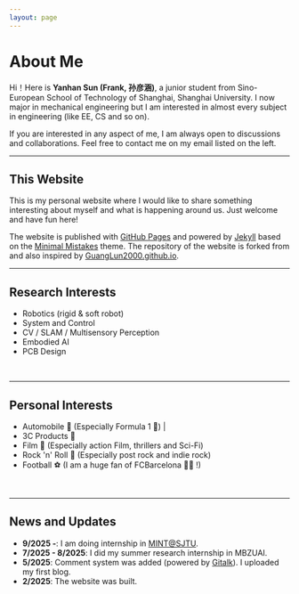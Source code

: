 ```yaml
---
layout: page
---
```


# About Me

Hi！Here is **Yanhan Sun (Frank, 孙彦涵)**, a junior student from Sino-European School of Technology of Shanghai, Shanghai University. I now major in mechanical engineering but I am interested in almost every subject in engineering (like EE, CS and so on). <br>

If you are interested in any aspect of me, I am always open to discussions and collaborations. Feel free to contact me on my email listed on the left.<br>

---

## This Website

This is my personal website where I would like to share something interesting about myself and what is happening around us. Just welcome and have fun here!<br>

The website is published with [GitHub Pages](https://pages.github.com/) and powered by [Jekyll](https://jekyllrb.com/) based on the [Minimal Mistakes](https://mmistakes.github.io/minimal-mistakes/) theme. The repository of the website is forked from and also inspired by [GuangLun2000.github.io](https://github.com/GuangLun2000/GuangLun2000.github.io).<br>

---

## Research Interests
- Robotics (rigid & soft robot)
- System and Control
- CV / SLAM / Multisensory Perception
- Embodied AI
- PCB Design
<br>

---

## Personal Interests
- Automobile 🚗 (Especially Formula 1 🏁) |
- 3C Products 📱
- Film 🎥 (Especially action Film, thrillers and Sci-Fi)
- Rock 'n' Roll 🤘 (Especially post rock and indie rock)
- Football ⚽ (I am a huge fan of FCBarcelona 🔴🔵 !)
<br>

---

## News and Updates
- **9/2025 -**: I am doing internship in [MINT@SJTU](https://mint-sjtu.github.io/).
- **7/2025 - 8/2025**: I did my summer research internship in MBZUAI. 
- **5/2025**: Comment system was added (powered by [Gitalk](https://gitalk.github.io/)). I uploaded my first blog.
- **2/2025**: The website was built.
